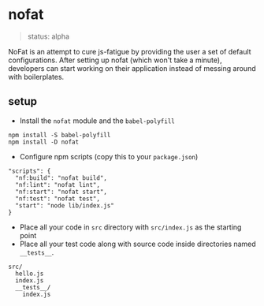 # nofat

> status: alpha

NoFat is an attempt to cure js-fatigue by providing the user a set of default configurations. After setting up nofat (which won't take a minute), developers can start working on their application instead of messing around with boilerplates.

## setup

 - Install the `nofat` module and the `babel-polyfill`

```
npm install -S babel-polyfill
npm install -D nofat
```

 - Configure npm scripts (copy this to your `package.json`)

```
"scripts": {
  "nf:build": "nofat build",
  "nf:lint": "nofat lint",
  "nf:start": "nofat start",
  "nf:test": "nofat test",
  "start": "node lib/index.js"
}
```

- Place all your code in `src` directory with `src/index.js` as the starting point
- Place all your test code along with source code inside directories named `__tests__`.

```
src/
  hello.js
  index.js
  __tests__/
    index.js
```

